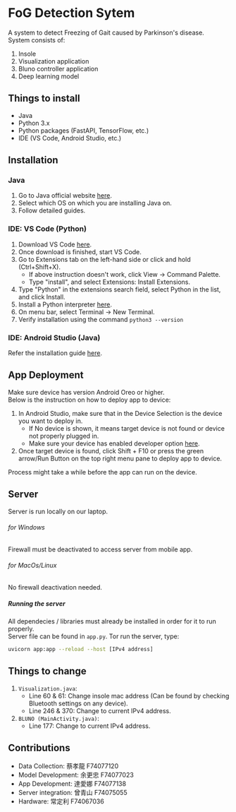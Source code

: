 # FoG Detection Sytem
A system to detect Freezing of Gait caused by Parkinson's disease.  
System consists of:  
1. Insole
2. Visualization application
3. Bluno controller application
4. Deep learning model

## Things to install
- Java
- Python 3.x
- Python packages (FastAPI, TensorFlow, etc.)
- IDE (VS Code, Android Studio, etc.)

## Installation

### Java
1. Go to Java official website [here](https://java.com/en/download/help/download_options.html).
2. Select which OS on which you are installing Java on.
3. Follow detailed guides.

### IDE: VS Code (Python)
1. Download VS Code [here](https://code.visualstudio.com/).
2. Once download is finished, start VS Code.
3. Go to Extensions tab on the left-hand side or click and hold (Ctrl+Shift+X).
    * If above instruction doesn't work, click View -> Command Palette.
    * Type "install", and select Extensions: Install Extensions.
4. Type "Python" in the extensions search field, select Python in the list, and click Install.
5. Install a Python interpreter [here](https://www.python.org/downloads/).
6. On menu bar, select Terminal -> New Terminal.
7. Verify installation using the command ```python3 --version```

### IDE: Android Studio (Java)
Refer the installation guide [here](https://developer.android.com/studio/install).

## App Deployment
Make sure device has version Android Oreo or higher.  
Below is the instruction on how to deploy app to device:
1. In Android Studio, make sure that in the Device Selection is the device you want to deploy in.
    * If No device is shown, it means target device is not found or device not properly plugged in.
    * Make sure your device has enabled developer option [here](https://www.digitaltrends.com/mobile/how-to-get-developer-options-on-android/).
2.  Once target device is found, click Shift + F10 or press the green arrow/Run Button  on the top right menu pane to deploy app to device.

Process might take a while before the app can run on the device.

## Server
Server is run locally on our laptop.
###### for Windows
Firewall must be deactivated to access server from mobile app.
###### for MacOs/Linux
No firewall deactivation needed.
##### Running the server
All dependecies / libraries must already be installed in order for it to run properly.  
Server file can be found in ```app.py```. Tor run the server, type:
```bash
uvicorn app:app --reload --host [IPv4 address]
```

## Things to change
1. ```Visualization.java```:
   * Line 60 & 61: Change insole mac address (Can be found by checking Bluetooth settings on any device).
   * Line 246 & 370: Change to current IPv4 address.
2. ```BLUNO (MainActivity.java)```:
   * Line 177: Change to current IPv4 address.

## Contributions
* Data Collection: 蔡孝龍 F74077120
* Model Development: 余更忠 F74077023
* App Development: 達愛娜 F74077138
* Server integration: 曾青山 F74075055
* Hardware: 常定利 F74067036
